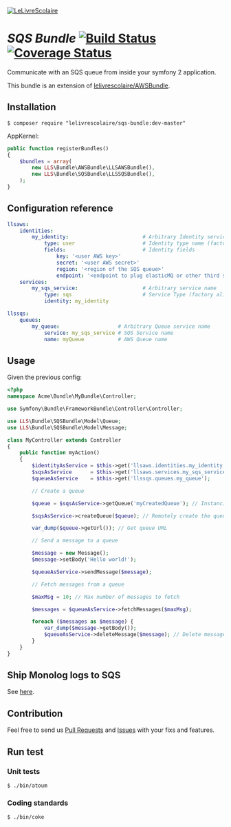 [![LeLivreScolaire](http://h2010.associationhec.com/images/news/logo-officiel-jpeg.jpg)](http://www.lelivrescolaire.fr)

# *SQS Bundle* [![Build Status](https://secure.travis-ci.org/lelivrescolaire/SQSBundle.png?branch=master)](http://travis-ci.org/lelivrescolaire/SQSBundle) [![Coverage Status](https://coveralls.io/repos/lelivrescolaire/SQSBundle/badge.png?branch=master)](https://coveralls.io/r/lelivrescolaire/SQSBundle?branch=master)

Communicate with an SQS queue from inside your symfony 2 application.

This bundle is an extension of [lelivrescolaire/AWSBundle](https://github.com/lelivrescolaire/AWSBundle).

## Installation

```shell
$ composer require "lelivrescolaire/sqs-bundle:dev-master"
```

AppKernel:

```php
public function registerBundles()
{
    $bundles = array(
        new LLS\Bundle\AWSBundle\LLSAWSBundle(),
        new LLS\Bundle\SQSBundle\LLSSQSBundle(),
    );
}
```

## Configuration reference

```yml
llsaws:
    identities:
        my_identity:                        # Arbitrary Identity service name
            type: user                      # Identity type name (factory alias)
            fields:                         # Identity fields
                key: '<user AWS key>'
                secret: '<user AWS secret>'
                region: '<region of the SQS queue>'
                endpoint: '<endpoint to plug elasticMQ or other third services; not required>'
    services:
        my_sqs_service:                     # Arbitrary service name
            type: sqs                       # Service Type (factory alias)
            identity: my_identity

llssqs:
    queues:
        my_queue:                   # Arbitrary Queue service name
            service: my_sqs_service # SQS Service name
            name: myQueue           # AWS Queue name
```

## Usage

Given the previous config:

```php
<?php
namespace Acme\Bundle\MyBundle\Controller;

use Symfony\Bundle\FrameworkBundle\Controller\Controller;

use LLS\Bundle\SQSBundle\Model\Queue;
use LLS\Bundle\SQSBundle\Model\Message;

class MyController extends Controller
{
    public function myAction()
    {
        $identityAsService = $this->get('llsaws.identities.my_identity');
        $sqsAsService      = $this->get('llsaws.services.my_sqs_service');
        $queueAsService    = $this->get('llssqs.queues.my_queue');

        // Create a queue

        $queue = $sqsAsService->getQueue('myCreatedQueue'); // Instanciate Queue

        $sqsAsService->createQueue($queue); // Remotely create the queue

        var_dump($queue->getUrl()); // Get queue URL

        // Send a message to a queue

        $message = new Message();
        $message->setBody('Hello world!');

        $queueAsService->sendMessage($message);

        // Fetch messages from a queue

        $maxMsg = 10; // Max number of messages to fetch

        $messages = $queueAsService->fetchMessages($maxMsg);

        foreach ($messages as $message) {
            var_dump($message->getBody());
            $queueAsService->deleteMessage($message); // Delete message (only works for fetched Messages)
        }
    }
}
```

## Ship Monolog logs to SQS

See [here](https://github.com/lelivrescolaire/MonologExtraBundle/blob/master/Resources/doc/Handlers/sqs_handler.md).

## Contribution

Feel free to send us [Pull Requests](https://github.com/lelivrescolaire/SQSBundle/compare) and [Issues](https://github.com/lelivrescolaire/SQSBundle/issues/new) with your fixs and features.

## Run test

### Unit tests

```shell
$ ./bin/atoum
```

### Coding standards

```shell
$ ./bin/coke
```
